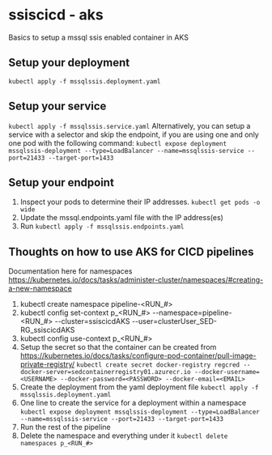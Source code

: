 # ssiscicd - aks
Basics to setup a mssql ssis enabled container in AKS

## Setup your deployment
`kubectl apply -f mssqlssis.deployment.yaml`

## Setup your service
`kubectl apply -f mssqlssis.service.yaml`
Alternatively, you can setup a service with a selector and skip the endpoint, if you are using one and only one pod with the following command: `kubectl expose deployment mssqlssis-deployment --type=LoadBalancer --name=mssqlssis-service --port=21433 --target-port=1433`

## Setup your endpoint
1. Inspect your pods to determine their IP addresses. `kubectl get pods -o wide`
1. Update the mssql.endpoints.yaml file with the IP address(es)
1. Run `kubectl apply -f mssqlssis.endpoints.yaml`

## Thoughts on how to use AKS for CICD pipelines
Documentation here for namespaces
https://kubernetes.io/docs/tasks/administer-cluster/namespaces/#creating-a-new-namespace

1. kubectl create namespace pipeline-<RUN_#>
1. kubectl config set-context p_<RUN_#> --namespace=pipeline-<RUN_#> --cluster=ssiscicdAKS --user=clusterUser_SED-RG_ssiscicdAKS
1. kubectl config use-context p_<RUN_#>
1. Setup the secret so that the container can be created from https://kubernetes.io/docs/tasks/configure-pod-container/pull-image-private-registry/ `kubectl create secret docker-registry regcred --docker-server=sedcontainerregistry01.azurecr.io --docker-username=<USERNAME> --docker-password=<PASSWORD> --docker-email=<EMAIL>`
1. Create the deployment from the yaml deployment file `kubectl apply -f mssqlssis.deployment.yaml`
1. One line to create the service for a deployment within a namespace `kubectl expose deployment mssqlssis-deployment --type=LoadBalancer --name=mssqlssis-service --port=21433 --target-port=1433`
1. Run the rest of the pipeline
1. Delete the namespace and everything under it `kubectl delete namespaces p_<RUN_#>`
